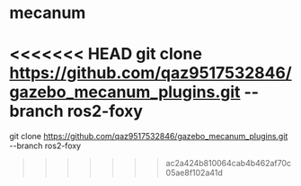 # mecanum
<<<<<<< HEAD
git clone https://github.com/qaz9517532846/gazebo_mecanum_plugins.git --branch ros2-foxy
=======
git clone https://github.com/qaz9517532846/gazebo_mecanum_plugins.git --branch ros2-foxy
>>>>>>> ac2a424b810064cab4b462af70c05ae8f102a41d
